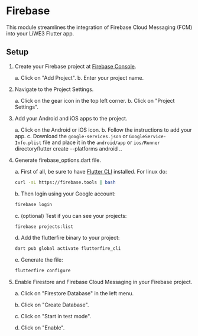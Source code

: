 # Firebase

This module streamlines the integration of Firebase Cloud Messaging (FCM) into your LiWE3 Flutter app.

## Setup

1. Create your Firebase project at [Firebase Console](https://console.firebase.google.com/).

   a. Click on "Add Project".
   b. Enter your project name.

2. Navigate to the Project Settings.

   a. Click on the gear icon in the top left corner.
   b. Click on "Project Settings".

3. Add your Android and iOS apps to the project.

   a. Click on the Android or iOS icon.
   b. Follow the instructions to add your app.
   c. Download the `google-services.json` or `GoogleService-Info.plist` file and place it in the `android/app` or `ios/Runner` directoryflutter create --platforms android ..

4. Generate firebase_options.dart file.

   a. First of all, be sure to have [Flutter CLI](https://firebase.google.com/docs/cli) installed.
   For linux do:

   ```bash
   curl -sL https://firebase.tools | bash
   ```

   b. Then login using your Google account:

   ```bash
   firebase login
   ```

   c. (optional) Test if you can see your projects:

   ```bash
   firebase projects:list
   ```

   d. Add the flutterfire binary to your project:

   ```bash
   dart pub global activate flutterfire_cli
   ```

   e. Generate the file:

   ```bash
   flutterfire configure
   ```

5. Enable Firestore and Firebase Cloud Messaging in your Firebase project.

   a. Click on "Firestore Database" in the left menu.

   b. Click on "Create Database".

   c. Click on "Start in test mode".

   d. Click on "Enable".
